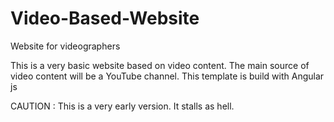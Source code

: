 # Video-Based-Website
Website for videographers

This is a very basic website based on video content. The main source of video content will be a YouTube channel.
This template is build with Angular js

CAUTION : This is a very early version. It stalls as hell. 
